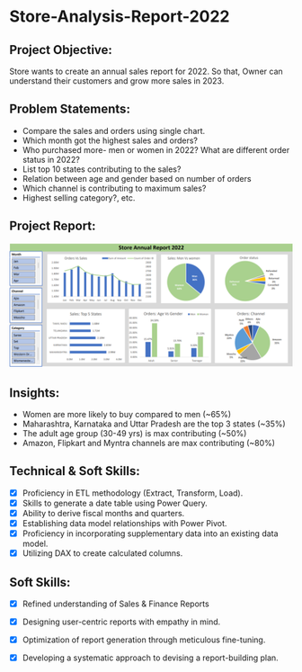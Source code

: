 # Store-Analysis-Report-2022
## Project Objective:
Store wants to create an annual sales report for 2022. So that, Owner can understand their customers and grow more sales in 2023.

## Problem Statements:
- Compare the sales and orders using single chart.
- Which month got the highest sales and orders?
- Who purchased more- men or women in 2022? What are different order status in 2022?
- List top 10 states contributing to the sales?
- Relation between age and gender based on number of orders
- Which channel is contributing to maximum sales?
- Highest selling category?, etc.

## Project Report:
 <p align="center">
  <img src="project_report_screenshot.png">
</p>

## Insights:
- Women are more likely to buy compared to men (~65%)
- Maharashtra, Karnataka and Uttar Pradesh are the top 3 states (~35%)
- The adult age group (30-49 yrs) is max contributing (~50%)
- Amazon, Flipkart and Myntra channels are max contributing (~80%)

## Technical & Soft Skills:
- [x]	Proficiency in ETL methodology (Extract, Transform, Load).
- [x]	Skills to generate a date table using Power Query.
- [x]	Ability to derive fiscal months and quarters.
- [x]	Establishing data model relationships with Power Pivot.
- [x]	Proficiency in incorporating supplementary data into an existing data model.
- [x]	Utilizing DAX to create calculated columns.

## Soft Skills:
- [x]	Refined understanding of Sales & Finance Reports
- [x]	Designing user-centric reports with empathy in mind.
- [x]	Optimization of report generation through meticulous fine-tuning.
- [x]	Developing a systematic approach to devising a report-building plan.

